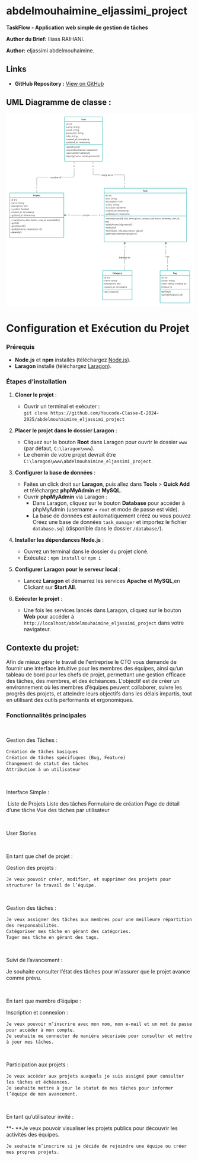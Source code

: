 # abdelmouhaimine_eljassimi_project

**TaskFlow - Application web simple de gestion de tâches**

**Author du Brief:** Iliass RAIHANI.

**Author:** eljassimi abdelmouhaimine.

## Links

- **GitHub Repository :** [View on GitHub](https://github.com/Youcode-Classe-E-2024-2025/abdelmouhaimine_eljassimi_project.git)

## UML Diagramme de classe : 

![diagramme de classe](assets/Gestion-des-Task.png)


# Configuration et Exécution du Projet

### Prérequis
* **Node.js** et **npm** installés (téléchargez [Node.js](https://nodejs.org/)).
* **Laragon** installé (téléchargez [Laragon](https://laragon.org/download/)).

### Étapes d’installation

1. **Cloner le projet** :
   - Ouvrir un terminal et exécuter :  
     `git clone https://github.com/Youcode-Classe-E-2024-2025/abdelmouhaimine_eljassimi_project`

2. **Placer le projet dans le dossier Laragon** :
   - Cliquez sur le bouton **Root** dans Laragon pour ouvrir le dossier `www` (par défaut, `C:\laragon\www`).
   - Le chemin de votre projet devrait être `C:\laragon\www\abdelmouhaimine_eljassimi_project`.

3. **Configurer la base de données** :
   - Faites un click droit sur **Laragon**, puis allez dans **Tools** > **Quick Add** et téléchargez **phpMyAdmin** et **MySQL**.
   - Ouvrir **phpMyAdmin** via Laragon :
     - Dans Laragon, cliquez sur le bouton **Database** pour accéder à phpMyAdmin (username = `root` et mode de passe est vide).
     - La base de données est automatiquement créez ou vous pouvez Créez une base de données `task_manager` et importez le fichier `database.sql` (disponible dans le dossier `/database/`).


4. **Installer les dépendances Node.js** :
   - Ouvrez un terminal dans le dossier du projet cloné.
   - Exécutez :  `npm install` or `npm i`

5. **Configurer Laragon pour le serveur local** :
   - Lancez **Laragon** et démarrez les services **Apache** et **MySQL**,en Clickant sur **Start All**.


6. **Exécuter le projet** :
   - Une fois les services lancés dans Laragon, cliquez sur le bouton **Web** pour accéder à `http://localhost/abdelmouhaimine_eljassimi_project` dans votre navigateur.



## **Contexte du projet:**

Afin de mieux gérer le travail de l'entreprise le CTO vous demande de fournir une interface intuitive pour les membres des équipes, ainsi qu’un tableau de bord pour les chefs de projet, permettant une gestion efficace des tâches, des membres, et des échéances. L'objectif est de créer un environnement où les membres d’équipes peuvent collaborer, suivre les progrès des projets, et atteindre leurs objectifs dans les délais impartis, tout en utilisant des outils performants et ergonomiques.
​

### Fonctionnalités principales

​

Gestion des Tâches :

    Création de tâches basiques
    Création de tâches spécifiques (Bug, Feature)
    Changement de statut des tâches
    Attribution à un utilisateur

​

Interface Simple :

​
    Liste de Projets
    Liste des tâches
    Formulaire de création
    Page de détail d'une tâche
    Vue des tâches par utilisateur

​

User Stories

​

En tant que chef de projet :

Gestion des projets :

    Je veux pouvoir créer, modifier, et supprimer des projets pour structurer le travail de l’équipe.

​

Gestion des tâches :

    Je veux assigner des tâches aux membres pour une meilleure répartition des responsabilités.
    Catégoriser mes tâche en gérant des catégories.
    Tager mes tâche en gérant des tags.

​

Suivi de l’avancement :

Je souhaite consulter l’état des tâches pour m'assurer que le projet avance comme prévu.

​

En tant que membre d’équipe :

Inscription et connexion :

    Je veux pouvoir m’inscrire avec mon nom, mon e-mail et un mot de passe pour accéder à mon compte.
    Je souhaite me connecter de manière sécurisée pour consulter et mettre à jour mes tâches.

​

Participation aux projets :

    Je veux accéder aux projets auxquels je suis assigné pour consulter les tâches et échéances.
    Je souhaite mettre à jour le statut de mes tâches pour informer l’équipe de mon avancement.

​

En tant qu’utilisateur invité :

**- **Je veux pouvoir visualiser les projets publics pour découvrir les activités des équipes.

    Je souhaite m’inscrire si je décide de rejoindre une équipe ou créer mes propres projets.